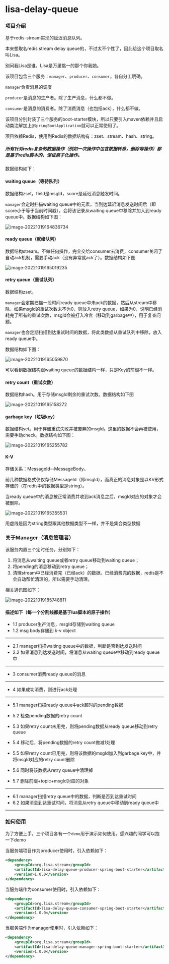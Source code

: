 # lisa-delay-queue
### 项目介绍

基于redis-stream实现的延迟消息队列。

本来想取名redis stream delay queue的，不过太不个性了，因此给这个项目取名叫Lisa。

别问我Lisa是谁，Lisa是万里挑一的那个你我她。



该项目包含三个服务：`manager`、`producer`、`consumer`，各自分工明确。

`manager`负责消息的调度

`producer`是消息的生产者。除了生产消息，什么都不做。

`consumer`是消息的消费者。除了消费消息（也包括ack），什么都不做。



该项目分别封装了三个服务的boot-starter模块，所以只要引入maven依赖并且启动类注解加上`@SpringBootApplication`就可以正常使用了。



项目依赖Redis，使用到Redis的数据结构有：zset、stream、hash、string。

##### 所有针对redis复杂的数据操作（例如一次操作中包含数据转移，删除等操作）都是基于redis脚本的，保证原子化操作。

数据结构如下：

#### waiting queue（等待队列）

数据结构zset。field是msgId，score是延迟消息触发时间。

`manager`会定时扫描waiting queue中的元素，当到达延迟消息发送时间后（即score小于等于当前时间戳），会将该记录从waiting queue中移除并加入到ready queue中。数据结构如下图：

![image-20221019164836734](README.assets/image-20221019164836734.png)



#### ready queue（就绪队列）

数据结构stream。不做任何操作，完全交给consumer去消费，consumer关闭了自动ack机制，需要手动ack（没有异常就ack了）。数据结构如下图

![image-20221019165019235](README.assets/image-20221019165019235.png)



#### retry queue（重试队列）

数据结构zset。

`manager`会定期扫描一段时间ready queue中未ack的数据，然后从stream中移除，如果msgId的重试次数未不为0，则放入retry queue，如果为0，说明已经消耗完了所有的重试次数，msgId会被打入冷宫（移动到garbage中），用于复查问题。

`manager`也会定期扫描到达重试时间的数据，将此类数据从重试队列中移除，放入ready queue中。

数据结构如下图：

![image-20221019165059870](README.assets/image-20221019165059870.png)

可以看到数据结构跟waiting queue的数据结构一样，只是Key的前缀不一样。



#### retry count（重试次数）

数据结构hash。用于存储msgId剩余的重试次数。数据结构如下图

![image-20221019165158272](README.assets/image-20221019165158272.png)



#### garbage key（垃圾key）

数据结构set。用于存储重试失败并被废弃的msgId。这里的数据不会再被使用，需要手动check。数据结构如下图：

![image-20221019165255782](README.assets/image-20221019165255782.png)



#### K-V

存储关系：MessageId--MessageBody。

前几种数据格式仅仅存储MessageId（即msgId），而真正的消息对象是以KV形式存储的（在redis中的数据类型是string）。

当ready queue中的消息被正常消费并收到ack消息之后，msgId对应的对象才会被删除。

![image-20221019165355531](README.assets/image-20221019165355531.png)

用虚线是因为string类型跟其他数据类型不一样，并不是集合类型数据



### 关于Manager（消息管理者）

该服务内置三个定时任务，分别如下：

1. 将消息从waiting queue或者retry queue移动到waiting queue；
2. 将pending的消息移动到retry queue；
3. 清理stream中已经消费完（已经ack）的数据。已经消费完的数据，redis是不会自动帮忙清理的，所以需要手动清理。

相关通讯图如下：

![image-20221019185748811](README.assets/image-20221019185748811.png)

#### 描述如下（每一个分割线都是基于lua脚本的原子操作）

- 1.1 producer生产消息，msgId存储到waiting queue
- 1.2 msg body存储到 k-v object

------

- 2.1 manager扫描waiting queue中的数据，判断是否到达发送时间
- 2.2 如果消息到达发送时间，将消息从waiting queue中移动到ready queue中

------

- 3 consumer消费ready queue的消息

------

- 4 如果成功消费，则进行ack处理

------

- 5.1 manager扫描ready queue中ack超时的pending数据

- 5.2 检查pending数据的retry count
- 5.3 如果retry count未用完，则将pending数据从ready queue移动到retry queue
- 5.4 移动后，将pending数据的retry count做减1处理
- 5.5 如果retry count已用完，则将该数据的msgId加入到garbage key中，并将msgId对应的retry count删除
- 5.6 同时将该数据从retry queue中清理掉
- 5.7 删除前缀+topic+msgId对应的对象

------

- 6.1 manager扫描retry queue中的数据，判断是否到达重试时间
- 6.2 如果消息到达重试时间，将消息从retry queue中移动到ready queue中

------



### 如何使用

为了方便上手，三个项目各有一个`demo`用于演示如何使用。感兴趣的同学可以跑一下demo

当服务端项目作为producer使用时，引入依赖如下：

```xml
<dependency>
    <groupId>org.lisa.stream</groupId>
    <artifactId>lisa-delay-queue-producer-spring-boot-starter</artifactId>
    <version>1.0.0</version>
</dependency>
```



当服务端作为consumer使用时，引入依赖如下：

```XML
<dependency>
    <groupId>org.lisa.stream</groupId>
    <artifactId>lisa-delay-queue-consumer-spring-boot-starter</artifactId>
    <version>1.0.0</version>
</dependency>
```



当服务端作为manager使用时，引入依赖如下：

```XML
<dependency>
    <groupId>org.lisa.stream</groupId>
    <artifactId>lisa-delay-queue-manager-spring-boot-starter</artifactId>
    <version>1.0.0</version>
</dependency>
```

